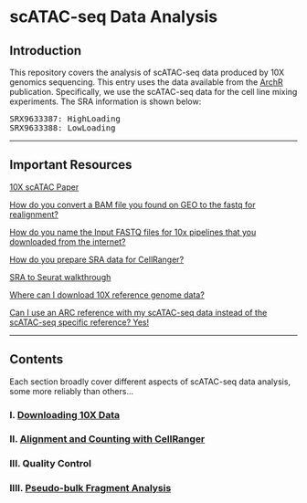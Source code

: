 # scATAC-seq Data Analysis

## Introduction

This repository covers the analysis of scATAC-seq data produced by 10X genomics sequencing. This entry uses the data available from the [ArchR](https://www.nature.com/articles/s41588-021-00790-6) publication. Specifically, we use the scATAC-seq data for the cell line mixing experiments. The SRA information is shown below:

<pre>
SRX9633387: HighLoading
SRX9633388: LowLoading
</pre>

___

## Important Resources

[10X scATAC Paper](https://www.ncbi.nlm.nih.gov/pmc/articles/PMC7299161/#SD2)

[How do you convert a BAM file you found on GEO to the fastq for realignment?](https://support.10xgenomics.com/docs/bamtofastq#header)

[How do you name the Input FASTQ files for 10x pipelines that you downloaded from the internet?](https://support.10xgenomics.com/single-cell-atac/software/pipelines/latest/using/fastq-input)

[How do you prepare SRA data for CellRanger?](https://kb.10xgenomics.com/hc/en-us/articles/115003802691-How-do-I-prepare-Sequence-Read-Archive-SRA-data-from-NCBI-for-Cell-Ranger-)

[SRA to Seurat walkthrough](https://bioinformaticsworkbook.org/dataAnalysis/RNA-Seq/Single_Cell_RNAseq/Chromium_Cell_Ranger.html#gsc.tab=0)

[Where can I download 10X reference genome data?](https://support.10xgenomics.com/single-cell-atac/software/downloads/latest#releasenotes)

[Can I use an ARC reference with my scATAC-seq data instead of the scATAC-seq specific reference? Yes!](https://support.10xgenomics.com/single-cell-atac/software/pipelines/latest/advanced/references#arc_atac)

___

## Contents

Each section broadly cover different aspects of scATAC-seq data analysis, some more reliably than others...

### I. [Downloading 10X Data](docs/data_download.md)

### II. [Alignment and Counting with CellRanger](docs/cellranger_alignment_counting.md)

### III. Quality Control

### IIII. [Pseudo-bulk Fragment Analysis](docs/fragment_analysis.md)
